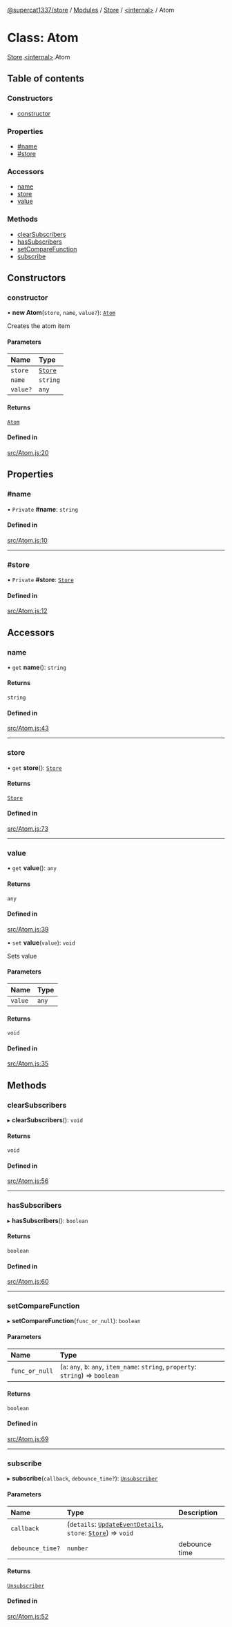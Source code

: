[@supercat1337/store](../README.md) / [Modules](../modules.md) / [Store](../modules/Store.md) / [\<internal\>](../modules/Store._internal_.md) / Atom

# Class: Atom

[Store](../modules/Store.md).[\<internal\>](../modules/Store._internal_.md).Atom

## Table of contents

### Constructors

- [constructor](Store._internal_.Atom.md#constructor)

### Properties

- [#name](Store._internal_.Atom.md##name)
- [#store](Store._internal_.Atom.md##store)

### Accessors

- [name](Store._internal_.Atom.md#name)
- [store](Store._internal_.Atom.md#store)
- [value](Store._internal_.Atom.md#value)

### Methods

- [clearSubscribers](Store._internal_.Atom.md#clearsubscribers)
- [hasSubscribers](Store._internal_.Atom.md#hassubscribers)
- [setCompareFunction](Store._internal_.Atom.md#setcomparefunction)
- [subscribe](Store._internal_.Atom.md#subscribe)

## Constructors

### constructor

• **new Atom**(`store`, `name`, `value?`): [`Atom`](Store._internal_.Atom.md)

Creates the atom item

#### Parameters

| Name | Type |
| :------ | :------ |
| `store` | [`Store`](Store.Store.md) |
| `name` | `string` |
| `value?` | `any` |

#### Returns

[`Atom`](Store._internal_.Atom.md)

#### Defined in

[src/Atom.js:20](https://github.com/supercat911/store/blob/8483df299cc3961d5320298b40198674d6f10078/src/Atom.js#L20)

## Properties

### #name

• `Private` **#name**: `string`

#### Defined in

[src/Atom.js:10](https://github.com/supercat911/store/blob/8483df299cc3961d5320298b40198674d6f10078/src/Atom.js#L10)

___

### #store

• `Private` **#store**: [`Store`](Store.Store.md)

#### Defined in

[src/Atom.js:12](https://github.com/supercat911/store/blob/8483df299cc3961d5320298b40198674d6f10078/src/Atom.js#L12)

## Accessors

### name

• `get` **name**(): `string`

#### Returns

`string`

#### Defined in

[src/Atom.js:43](https://github.com/supercat911/store/blob/8483df299cc3961d5320298b40198674d6f10078/src/Atom.js#L43)

___

### store

• `get` **store**(): [`Store`](Store.Store.md)

#### Returns

[`Store`](Store.Store.md)

#### Defined in

[src/Atom.js:73](https://github.com/supercat911/store/blob/8483df299cc3961d5320298b40198674d6f10078/src/Atom.js#L73)

___

### value

• `get` **value**(): `any`

#### Returns

`any`

#### Defined in

[src/Atom.js:39](https://github.com/supercat911/store/blob/8483df299cc3961d5320298b40198674d6f10078/src/Atom.js#L39)

• `set` **value**(`value`): `void`

Sets value

#### Parameters

| Name | Type |
| :------ | :------ |
| `value` | `any` |

#### Returns

`void`

#### Defined in

[src/Atom.js:35](https://github.com/supercat911/store/blob/8483df299cc3961d5320298b40198674d6f10078/src/Atom.js#L35)

## Methods

### clearSubscribers

▸ **clearSubscribers**(): `void`

#### Returns

`void`

#### Defined in

[src/Atom.js:56](https://github.com/supercat911/store/blob/8483df299cc3961d5320298b40198674d6f10078/src/Atom.js#L56)

___

### hasSubscribers

▸ **hasSubscribers**(): `boolean`

#### Returns

`boolean`

#### Defined in

[src/Atom.js:60](https://github.com/supercat911/store/blob/8483df299cc3961d5320298b40198674d6f10078/src/Atom.js#L60)

___

### setCompareFunction

▸ **setCompareFunction**(`func_or_null`): `boolean`

#### Parameters

| Name | Type |
| :------ | :------ |
| `func_or_null` | (`a`: `any`, `b`: `any`, `item_name`: `string`, `property`: `string`) => `boolean` |

#### Returns

`boolean`

#### Defined in

[src/Atom.js:69](https://github.com/supercat911/store/blob/8483df299cc3961d5320298b40198674d6f10078/src/Atom.js#L69)

___

### subscribe

▸ **subscribe**(`callback`, `debounce_time?`): [`Unsubscriber`](../modules/Store.md#unsubscriber)

#### Parameters

| Name | Type | Description |
| :------ | :------ | :------ |
| `callback` | (`details`: [`UpdateEventDetails`](Store.UpdateEventDetails.md), `store`: [`Store`](Store.Store.md)) => `void` |  |
| `debounce_time?` | `number` | debounce time |

#### Returns

[`Unsubscriber`](../modules/Store.md#unsubscriber)

#### Defined in

[src/Atom.js:52](https://github.com/supercat911/store/blob/8483df299cc3961d5320298b40198674d6f10078/src/Atom.js#L52)
